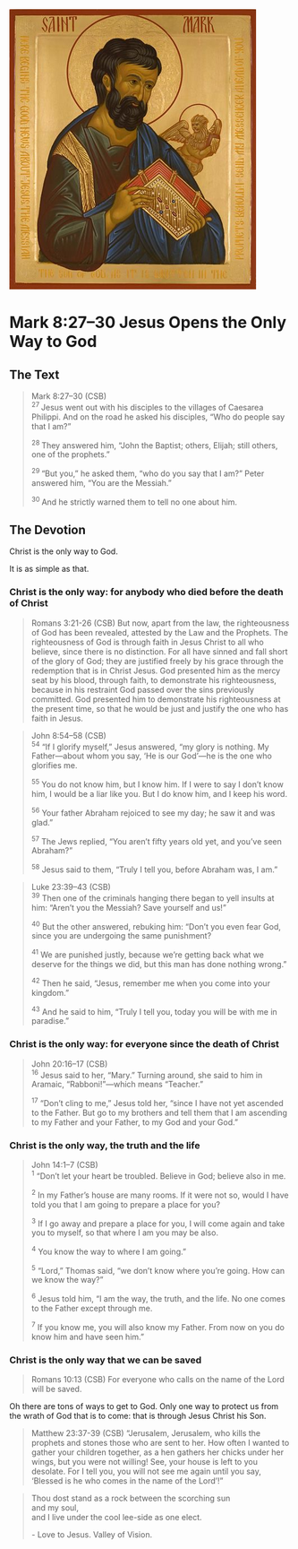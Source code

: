 <img class="intro-right" src="../images/art-mark.jpg">

# Mark 8:27–30 Jesus Opens the Only Way to God

## The Text

>Mark 8:27–30 (CSB)  
><sup> 27 </sup> Jesus went out with his disciples to the villages of Caesarea Philippi. And on the road he asked his disciples, “Who do people say that I am?” 
>
><sup> 28 </sup> They answered him, “John the Baptist; others, Elijah; still others, one of the prophets.” 
>
><sup> 29 </sup> “But you,” he asked them, “who do you say that I am?” Peter answered him, “You are the Messiah.” 
>
><sup> 30 </sup> And he strictly warned them to tell no one about him.

## The Devotion

Christ is the only way to God.

It is as simple as that.

### Christ is the only way: for anybody who died before the death of Christ

>Romans 3:21-26 (CSB) But now, apart from the law, the righteousness of God has been revealed, attested by the Law and the Prophets. The righteousness of God is through faith in Jesus Christ to all who believe, since there is no distinction. For all have sinned and fall short of the glory of God; they are justified freely by his grace through the redemption that is in Christ Jesus. God presented him as the mercy seat by his blood, through faith, to demonstrate his righteousness, because in his restraint God passed over the sins previously committed. God presented him to demonstrate his righteousness at the present time, so that he would be just and justify the one who has faith in Jesus.

>John 8:54–58 (CSB)  
><sup>54</sup> “If I glorify myself,” Jesus answered, “my glory is nothing. My Father—about whom you say, ‘He is our God’—he is the one who glorifies me. 
>
><sup>55</sup> You do not know him, but I know him. If I were to say I don’t know him, I would be a liar like you. But I do know him, and I keep his word. 
>
><sup>56</sup> Your father Abraham rejoiced to see my day; he saw it and was glad.” 
>
><sup>57</sup> The Jews replied, “You aren’t fifty years old yet, and you’ve seen Abraham?” 
>
><sup>58</sup> Jesus said to them, “Truly I tell you, before Abraham was, I am.”

>Luke 23:39–43 (CSB)  
><sup>39</sup> Then one of the criminals hanging there began to yell insults at him: “Aren’t you the Messiah? Save yourself and us!” 
>
><sup>40</sup> But the other answered, rebuking him: “Don’t you even fear God, since you are undergoing the same punishment? 
>
><sup>41</sup> We are punished justly, because we’re getting back what we deserve for the things we did, but this man has done nothing wrong.” 
>
><sup>42</sup> Then he said, “Jesus, remember me when you come into your kingdom.” 
>
><sup>43</sup> And he said to him, “Truly I tell you, today you will be with me in paradise.”

### Christ is the only way: for everyone since the death of Christ

>John 20:16–17 (CSB)  
><sup>16</sup> Jesus said to her, “Mary.” Turning around, she said to him in Aramaic, “Rabboni!”—which means “Teacher.” 
>
><sup>17</sup> “Don’t cling to me,” Jesus told her, “since I have not yet ascended to the Father. But go to my brothers and tell them that I am ascending to my Father and your Father, to my God and your God.”

### Christ is the only way, the truth and the life

>John 14:1–7 (CSB)  
><sup>1</sup> “Don’t let your heart be troubled. Believe in God; believe also in me. 
>
><sup>2</sup> In my Father’s house are many rooms. If it were not so, would I have told you that I am going to prepare a place for you? 
>
><sup>3</sup> If I go away and prepare a place for you, I will come again and take you to myself, so that where I am you may be also. 
>
><sup>4</sup> You know the way to where I am going.” 
>
><sup>5</sup> “Lord,” Thomas said, “we don’t know where you’re going. How can we know the way?” 
>
><sup>6</sup> Jesus told him, “I am the way, the truth, and the life. No one comes to the Father except through me. 
>
><sup>7</sup> If you know me, you will also know my Father. From now on you do know him and have seen him.”

### Christ is the only way that we can be saved

>Romans 10:13 (CSB) For everyone who calls on the name of the Lord will be saved.

Oh there are tons of ways to get to God. Only one way to protect us from the wrath of God that is to come: that is through Jesus Christ his Son.

>Matthew 23:37-39 (CSB) “Jerusalem, Jerusalem, who kills the prophets and stones those who are sent to her. How often I wanted to gather your children together, as a hen gathers her chicks under her wings, but you were not willing! See, your house is left to you desolate. For I tell you, you will not see me again until you say, ‘Blessed is he who comes in the name of the Lord’!”

>Thou dost stand as a rock between the scorching sun  
>  and my soul,  
>  and I live under the cool lee-side as one elect.  
>
> \- Love to Jesus. Valley of Vision.
